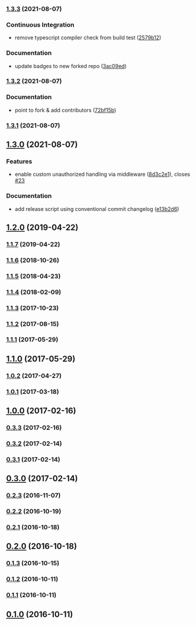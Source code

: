 ### [1.3.3](https://github.com/matmar10/express-basic-auth/compare/v1.3.2...v1.3.3) (2021-08-07)


### Continuous Integration

* remove typescript compiler check from build test ([2579b12](https://github.com/matmar10/express-basic-auth/commit/2579b125f2ccf376b32cd04376a1b11f48761378))


### Documentation

* update badges to new forked repo ([3ac09ed](https://github.com/matmar10/express-basic-auth/commit/3ac09ed68d12177edc14b257bfb7756d3256fad3))

### [1.3.2](https://github.com/matmar10/express-basic-auth/compare/v1.3.1...v1.3.2) (2021-08-07)


### Documentation

* point to fork & add contributors ([72bf15b](https://github.com/matmar10/express-basic-auth/commit/72bf15b58e76f65cda015c0faca996067ff2f89c))

### [1.3.1](https://github.com/LionC/express-basic-auth/compare/v1.3.0...v1.3.1) (2021-08-07)

## [1.3.0](https://github.com/LionC/express-basic-auth/compare/v1.2.0...v1.3.0) (2021-08-07)


### Features

* enable custom unauthorized handling via middleware ([8d3c2e1](https://github.com/LionC/express-basic-auth/commit/8d3c2e1b32131daee6686c8922de86fdbd91d01d)), closes [#23](https://github.com/LionC/express-basic-auth/issues/23)


### Documentation

* add release script using conventional commit changelog ([e13b2d6](https://github.com/LionC/express-basic-auth/commit/e13b2d623fb31636ff029b6ba1613294aa634044))

## [1.2.0](https://github.com/LionC/express-basic-auth/compare/v1.2.0...v1.3.0) (2019-04-22)

### [1.1.7](https://github.com/LionC/express-basic-auth/compare/v1.2.0...v1.3.0) (2019-04-22)

### [1.1.6](https://github.com/LionC/express-basic-auth/compare/v1.2.0...v1.3.0) (2018-10-26)

### [1.1.5](https://github.com/LionC/express-basic-auth/compare/v1.2.0...v1.3.0) (2018-04-23)

### [1.1.4](https://github.com/LionC/express-basic-auth/compare/v1.2.0...v1.3.0) (2018-02-09)

### [1.1.3](https://github.com/LionC/express-basic-auth/compare/v1.2.0...v1.3.0) (2017-10-23)

### [1.1.2](https://github.com/LionC/express-basic-auth/compare/v1.2.0...v1.3.0) (2017-08-15)

### [1.1.1](https://github.com/LionC/express-basic-auth/compare/v1.2.0...v1.3.0) (2017-05-29)

## [1.1.0](https://github.com/LionC/express-basic-auth/compare/v1.2.0...v1.3.0) (2017-05-29)

### [1.0.2](https://github.com/LionC/express-basic-auth/compare/v1.2.0...v1.3.0) (2017-04-27)

### [1.0.1](https://github.com/LionC/express-basic-auth/compare/v1.2.0...v1.3.0) (2017-03-18)

## [1.0.0](https://github.com/LionC/express-basic-auth/compare/v1.2.0...v1.3.0) (2017-02-16)

### [0.3.3](https://github.com/LionC/express-basic-auth/compare/v1.2.0...v1.3.0) (2017-02-16)

### [0.3.2](https://github.com/LionC/express-basic-auth/compare/v1.2.0...v1.3.0) (2017-02-14)

### [0.3.1](https://github.com/LionC/express-basic-auth/compare/v1.2.0...v1.3.0) (2017-02-14)

## [0.3.0](https://github.com/LionC/express-basic-auth/compare/v1.2.0...v1.3.0) (2017-02-14)

### [0.2.3](https://github.com/LionC/express-basic-auth/compare/v1.2.0...v1.3.0) (2016-11-07)

### [0.2.2](https://github.com/LionC/express-basic-auth/compare/v1.2.0...v1.3.0) (2016-10-19)

### [0.2.1](https://github.com/LionC/express-basic-auth/compare/v1.2.0...v1.3.0) (2016-10-18)

## [0.2.0](https://github.com/LionC/express-basic-auth/compare/v1.2.0...v1.3.0) (2016-10-18)

### [0.1.3](https://github.com/LionC/express-basic-auth/compare/v1.2.0...v1.3.0) (2016-10-15)

### [0.1.2](https://github.com/LionC/express-basic-auth/compare/v1.2.0...v1.3.0) (2016-10-11)

### [0.1.1](https://github.com/LionC/express-basic-auth/compare/v1.2.0...v1.3.0) (2016-10-11)

## [0.1.0](https://github.com/LionC/express-basic-auth/compare/v1.2.0...v1.3.0) (2016-10-11)

